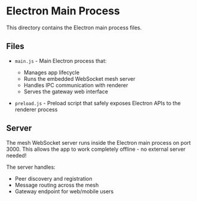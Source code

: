 # Electron Main Process

This directory contains the Electron main process files.

## Files

- `main.js` - Main Electron process that:
  - Manages app lifecycle
  - Runs the embedded WebSocket mesh server
  - Handles IPC communication with renderer
  - Serves the gateway web interface

- `preload.js` - Preload script that safely exposes Electron APIs to the renderer process

## Server

The mesh WebSocket server runs inside the Electron main process on port 3000. This allows the app to work completely offline - no external server needed!

The server handles:
- Peer discovery and registration
- Message routing across the mesh
- Gateway endpoint for web/mobile users

